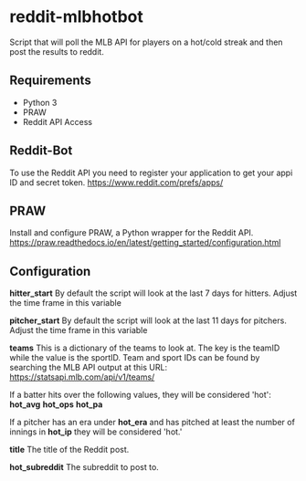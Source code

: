 # reddit-mlbhotbot
Script that will poll the MLB API for players on a hot/cold streak and then post the results to reddit.


## Requirements
- Python 3
- PRAW
- Reddit API Access

## Reddit-Bot 
To use the Reddit API you need to register your application to get your appi ID and secret token.  https://www.reddit.com/prefs/apps/

## PRAW
Install and configure PRAW, a Python wrapper for the Reddit API. https://praw.readthedocs.io/en/latest/getting_started/configuration.html

## Configuration
**hitter_start** By default the script will look at the last 7 days for hitters.  Adjust the time frame in this variable

**pitcher_start** By default the script will look at the last 11 days for pitchers.  Adjust the time frame in this variable

**teams**  This is a dictionary of the teams to look at.  The key is the teamID while the value is the sportID.  Team and sport IDs can be found by searching the MLB API output at this URL:  https://statsapi.mlb.com/api/v1/teams/

If a batter hits over the following values, they will be considered 'hot':  
**hot_avg** 
**hot_ops** 
**hot_pa** 

If a pitcher has an era under **hot_era** and has pitched at least the number of innings in **hot_ip** they will be considered 'hot.'

**title**  The title of the Reddit post.

**hot_subreddit**  The subreddit to post to.
